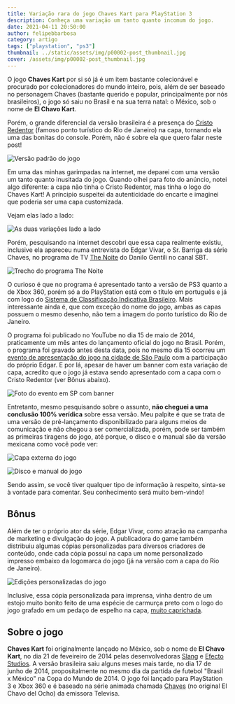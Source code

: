 ```yaml
---
title: Variação rara do jogo Chaves Kart para PlayStation 3
description: Conheça uma variação um tanto quanto incomum do jogo.
date: 2021-04-11 20:50:00
author: felipebbarbosa
category: artigo
tags: ["playstation", "ps3"]
thumbnail: ../static/assets/img/p00002-post_thumbnail.jpg
cover: /assets/img/p00002-post_thumbnail.jpg
---
```


O jogo **Chaves Kart** por si só já é um item bastante colecionável e procurado por colecionadores do mundo inteiro, pois, além de ser baseado no personagem Chaves (bastante querido e popular, principalmente por nós brasileiros), o jogo só saiu no Brasil e na sua terra natal: o México, sob o nome de **El Chavo Kart**.

Porém, o grande diferencial da versão brasileira é a presença do [Cristo Redentor](https://pt.wikipedia.org/wiki/Cristo_Redentor) (famoso ponto turístico do Rio de Janeiro) na capa, tornando ela uma das bonitas do console. Porém, não é sobre ela que quero falar neste post!

![Versão padrão do jogo](/assets/img/p00002-chaves-kart-capa-padrao.jpg "Versão padrão do Chaves Kart no Brasil — Foto: Acervo pessoal")

Em uma das minhas garimpadas na internet, me deparei com uma versão um tanto quanto inusitada do jogo. Quando olhei para foto do anúncio, notei algo diferente: a capa não tinha o Cristo Redentor, mas tinha o logo do Chaves Kart! A príncipio suspeitei da autenticidade do encarte e imaginei que poderia ser uma capa customizada. 

Vejam elas lado a lado:

![As duas variações lado a lado](/assets/img/p00002-chaves-kart-variacao-lado-a-lado.jpg "As duas variações de Chaves Kart lado a lado — Foto: Acervo pessoal")

Porém, pesquisando na internet descobri que essa capa realmente existiu, inclusive ela apareceu numa entrevista do Edgar Vivar, o Sr. Barriga da série Chaves, no programa de TV [The Noite](https://youtu.be/ruHdANJ9MxY) do Danilo Gentili no canal SBT.

![Trecho do programa The Noite](/assets/img/p00002-chaves-kart-captura-the-noite.jpg "Trecho do programa 'The Noite' mostrando as capas do jogo — Foto: YouTube/Canal SBT")

O curioso é que no programa é apresentado tanto a versão de PS3 quanto a de Xbox 360, porém só a do PlayStation está com o título em português e já com logo do [Sistema de Classificação Indicativa Brasileiro](https://pt.wikipedia.org/wiki/Sistema_de_Classificação_Indicativa_Brasileiro#:~:text=Classificação%20Indicativa%20(Classind)%20é%20uma,seus%20filhos%20devem%20ter%20acesso.). Mais interessante ainda é, que com exceção do nome do jogo, ambas as capas possuem o mesmo desenho, não tem a imagem do ponto turístico do Rio de Janeiro.

O programa foi publicado no YouTube no dia 15 de maio de 2014, praticamente um mês antes do lançamento oficial do jogo no Brasil. Porém, o programa foi gravado antes desta data, pois no mesmo dia 15 ocorreu um [evento de apresentação do jogo na cidade de São Paulo](https://www.comboinfinito.com.br/principal/chaves-kart-sera-lancado-para-ps3-e-xbox-360-e-custara-r-9990/) com a participação do próprio Edgar. E por lá, apesar de haver um banner com esta variação de capa, acredito que o jogo já estava sendo apresentado com a capa com o Cristo Redentor (ver Bônus abaixo).

![Foto do evento em SP com banner](/assets/img/p00002-chaves-kart-evento-sp-2014-banner.jpg "Uma das fotos que encontrei do evento na internet mostra esta variação de capa no banner — Foto: VGBR")

Entretanto, mesmo pesquisando sobre o assunto, **não cheguei a uma conclusão 100% verídica** sobre essa versão. Meu palpite é que se trata de uma versão de pré-lançamento disponibilizado para alguns meios de comunicação e não chegou a ser comercializada, porém, pode ser também as primeiras tiragens do jogo, até porque, o disco e o manual são da versão mexicana como você pode ver:

![Capa externa do jogo](/assets/img/p00002-chaves-kart-variacao-capa-aberta.jpg "Mais detalhes da variação. A capa está totalmente adequada para o mercado brasileiro — Foto: Acervo pessoal")

![Disco e manual do jogo](/assets/img/p00002-chaves-kart-variacao-interna.jpg "Porém, internamente o disco e o manual são importados. Prática muito comum no Brasil — Foto: Acervo pessoal")

Sendo assim, se você tiver qualquer tipo de informação à respeito, sinta-se à vontade para comentar. Seu conhecimento será muito bem-vindo!

## Bônus

Além de ter o próprio ator da série, Edgar Vivar, como atração na campanha de marketing e divulgação do jogo. A publicadora do game também distribuiu algumas cópias personalizadas para diversos criadores de conteúdo, onde cada cópia possuí na capa um nome personalizado impresso embaixo da logomarca do jogo (já na versão com a capa do Rio de Janeiro).

![Edições personalizadas do jogo](/assets/img/p00002-chaves-kart-capas-personalizadas.jpg "Algumas das edições personalizadas para criadores da conteúdo — Foto: Montagem de Facebook/Chaves e Sua Turma, Combo Infinito e YouTube/Consoles & Jogos Brasil")

Inclusive, essa cópia personalizada para imprensa, vinha dentro de um estojo muito bonito feito de uma espécie de carmurça preto com o logo do jogo grafado em um pedaço de espelho na capa, [muito caprichada](https://youtu.be/jY1BefUuuDM?t=266).

## Sobre o jogo

**Chaves Kart** foi originalmente lançado no México, sob o nome de **El Chavo Kart**, no dia 21 de feveireiro de 2014 pelas desenvolvedoras [Slang](https://www.slang.vg) e [Efecto Studios](https://efectostudios.com). A versão brasileira saiu alguns meses mais tarde, no dia 17 de junho de 2014, propositalmente no mesmo dia da partida de futebol "Brasil x México" na Copa do Mundo de 2014. O jogo foi lançado para PlayStation 3 e Xbox 360 e é baseado na série animada chamada [Chaves](https://chaves.fandom.com/pt-br/wiki/Chaves_em_Desenho_Animado) (no original El Chavo del Ocho) da emissora Televisa.

